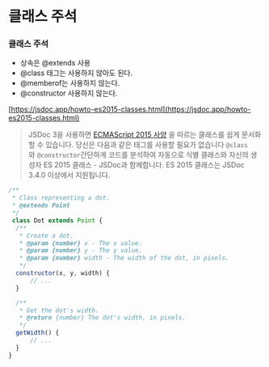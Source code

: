 # 클래스 주석
### 클래스 주석

- 상속은 @extends 사용
- @class 태그는 사용하지 않아도 된다.
- @memberof는 사용하지 않는다.
- @constructor 사용하지 않는다.

[https://jsdoc.app/howto-es2015-classes.html](https://jsdoc.app/howto-es2015-classes.html)

> JSDoc 3을 사용하면 [ECMAScript 2015 사양](http://www.ecma-international.org/ecma-262/6.0/#sec-class-definitions) 을 따르는 클래스를 쉽게 문서화할 수 있습니다. 당신은 다음과 같은 태그를 사용할 필요가 없습니다 `@class`와 `@constructor`간단하게 코드를 분석하여 자동으로 식별 클래스와 자신의 생성자 ES 2015 클래스 - JSDoc과 함께합니다. ES 2015 클래스는 JSDoc 3.4.0 이상에서 지원됩니다.
> 

```jsx
/**
 * Class representing a dot.
 * @extends Point
 */
 class Dot extends Point {
  /**
   * Create a dot.
   * @param {number} x - The x value.
   * @param {number} y - The y value.
   * @param {number} width - The width of the dot, in pixels.
   */
  constructor(x, y, width) {
      // ...
  }

  /**
   * Get the dot's width.
   * @return {number} The dot's width, in pixels.
   */
  getWidth() {
      // ...
  }
}
```